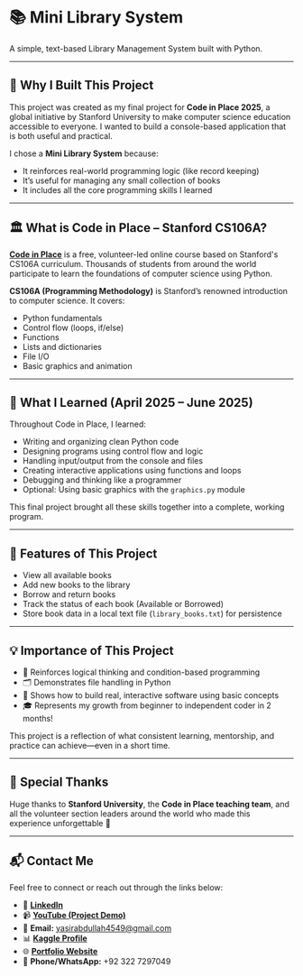 # 📚 Mini Library System

A simple, text-based Library Management System built with Python.

---

## 🚀 Why I Built This Project

This project was created as my final project for **Code in Place 2025**, a global initiative by Stanford University to make computer science education accessible to everyone. I wanted to build a console-based application that is both useful and practical.

I chose a **Mini Library System** because:
- It reinforces real-world programming logic (like record keeping)
- It’s useful for managing any small collection of books
- It includes all the core programming skills I learned

---

## 🏛️ What is Code in Place – Stanford CS106A?

[**Code in Place**](https://codeinplace.stanford.edu/) is a free, volunteer-led online course based on Stanford's CS106A curriculum. Thousands of students from around the world participate to learn the foundations of computer science using Python.

**CS106A (Programming Methodology)** is Stanford’s renowned introduction to computer science. It covers:
- Python fundamentals
- Control flow (loops, if/else)
- Functions
- Lists and dictionaries
- File I/O
- Basic graphics and animation

---

## 🧠 What I Learned (April 2025 – June 2025)

Throughout Code in Place, I learned:
- Writing and organizing clean Python code
- Designing programs using control flow and logic
- Handling input/output from the console and files
- Creating interactive applications using functions and loops
- Debugging and thinking like a programmer
- Optional: Using basic graphics with the `graphics.py` module

This final project brought all these skills together into a complete, working program.

---

## 🔑 Features of This Project

- View all available books
- Add new books to the library
- Borrow and return books
- Track the status of each book (Available or Borrowed)
- Store book data in a local text file (`library_books.txt`) for persistence

---

## 💡 Importance of This Project

- 🧠 Reinforces logical thinking and condition-based programming  
- 🗂️ Demonstrates file handling in Python  
- 💬 Shows how to build real, interactive software using basic concepts  
- 🎓 Represents my growth from beginner to independent coder in 2 months!  

This project is a reflection of what consistent learning, mentorship, and practice can achieve—even in a short time.

---

## 🙏 Special Thanks

Huge thanks to **Stanford University**, the **Code in Place teaching team**, and all the volunteer section leaders around the world who made this experience unforgettable 💙

---

## 📬 Contact Me

Feel free to connect or reach out through the links below:

- 🔗 [**LinkedIn**](https://www.linkedin.com/in/mirza-yasir-abdullah-baig/)
- 📹 [**YouTube (Project Demo)**](https://youtu.be/_QznKQDnVpo?si=3ElwO4MHlr-3Wn_8)
- 📧 **Email:** yasirabdullah4549@gmail.com  
- 📊 [**Kaggle Profile**](https://www.kaggle.com/mirzayasirabdullah07)  
- 🌐 [**Portfolio Website**](https://yasirinsights.com)  
- 📱 **Phone/WhatsApp:** +92 322 7297049
